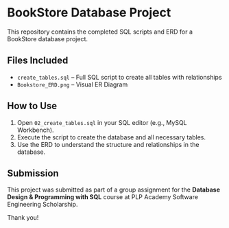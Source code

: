 
# BookStore Database Project

This repository contains the completed SQL scripts and ERD for a BookStore database project.

## Files Included

- `create_tables.sql` – Full SQL script to create all tables with relationships
- `Bookstore_ERD.png` – Visual ER Diagram

## How to Use

1. Open `02_create_tables.sql` in your SQL editor (e.g., MySQL Workbench).
2. Execute the script to create the database and all necessary tables.
3. Use the ERD to understand the structure and relationships in the database.

## Submission

This project was submitted as part of a group assignment for the **Database Design & Programming with SQL** course at PLP Academy Software Engineering Scholarship.

Thank you!